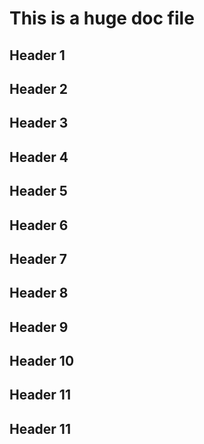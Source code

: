 # This is a huge doc file

## Header 1
## Header 2
## Header 3
## Header 4
## Header 5
## Header 6 
## Header 7
## Header 8
## Header 9
## Header 10
## Header 11
## Header 11